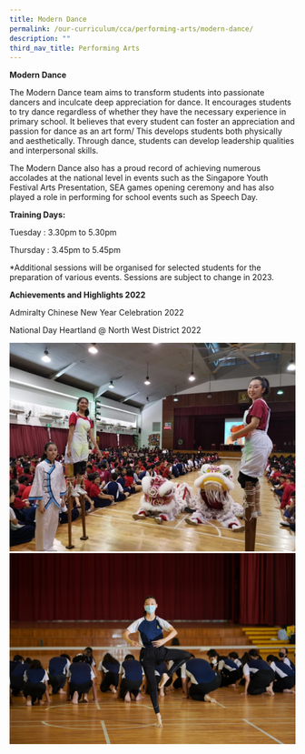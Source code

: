 ```yaml
---
title: Modern Dance
permalink: /our-curriculum/cca/performing-arts/modern-dance/
description: ""
third_nav_title: Performing Arts
---
```

**Modern Dance**

The Modern Dance team aims to transform students into passionate dancers and inculcate deep appreciation for dance. It encourages students to try dance regardless of whether they have the necessary experience in primary school. It believes that every student can foster an appreciation and passion for dance as an art form/ This develops students both physically and aesthetically. Through dance, students can develop leadership qualities and interpersonal skills.

The Modern Dance also has a proud record of achieving numerous accolades at the national level in events such as the Singapore Youth Festival Arts Presentation, SEA games opening ceremony and has also played a role in performing for school events such as Speech Day.

**Training Days:**

Tuesday : 3.30pm to 5.30pm

Thursday : 3.45pm to 5.45pm

*Additional sessions will be organised for selected students for the preparation of various events. Sessions are subject to change in 2023.

**Achievements and Highlights 2022**

Admiralty Chinese New Year Celebration 2022

National Day Heartland @ North West District 2022

![](/images/CCAs/Modern%20Dance/Capture.png)
![](/images/CCAs/Modern%20Dance/WGS_074.jpg)